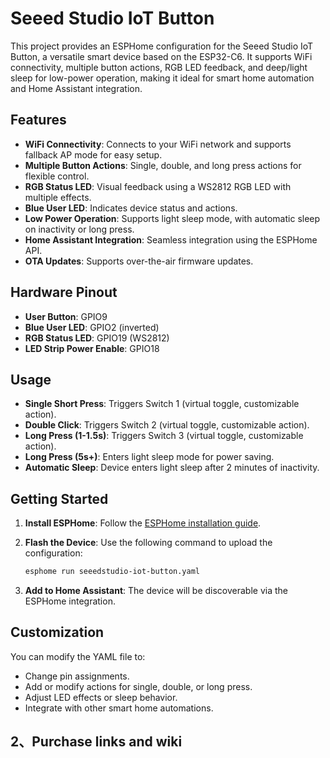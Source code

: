 # Seeed Studio IoT Button

This project provides an ESPHome configuration for the Seeed Studio IoT Button, a versatile smart device based on the ESP32-C6. It supports WiFi connectivity, multiple button actions, RGB LED feedback, and deep/light sleep for low-power operation, making it ideal for smart home automation and Home Assistant integration.

## Features

- **WiFi Connectivity**: Connects to your WiFi network and supports fallback AP mode for easy setup.
- **Multiple Button Actions**: Single, double, and long press actions for flexible control.
- **RGB Status LED**: Visual feedback using a WS2812 RGB LED with multiple effects.
- **Blue User LED**: Indicates device status and actions.
- **Low Power Operation**: Supports light sleep mode, with automatic sleep on inactivity or long press.
- **Home Assistant Integration**: Seamless integration using the ESPHome API.
- **OTA Updates**: Supports over-the-air firmware updates.

## Hardware Pinout

- **User Button**: GPIO9
- **Blue User LED**: GPIO2 (inverted)
- **RGB Status LED**: GPIO19 (WS2812)
- **LED Strip Power Enable**: GPIO18

## Usage

- **Single Short Press**: Triggers Switch 1 (virtual toggle, customizable action).
- **Double Click**: Triggers Switch 2 (virtual toggle, customizable action).
- **Long Press (1-1.5s)**: Triggers Switch 3 (virtual toggle, customizable action).
- **Long Press (5s+)**: Enters light sleep mode for power saving.
- **Automatic Sleep**: Device enters light sleep after 2 minutes of inactivity.

## Getting Started

1. **Install ESPHome**:
   Follow the [ESPHome installation guide](https://esphome.io/guides/installing_esphome.html).

2. **Flash the Device**:
   Use the following command to upload the configuration:
   ```bash
   esphome run seeedstudio-iot-button.yaml
   ```

3. **Add to Home Assistant**:
   The device will be discoverable via the ESPHome integration.

## Customization

You can modify the YAML file to:
- Change pin assignments.
- Add or modify actions for single, double, or long press.
- Adjust LED effects or sleep behavior.
- Integrate with other smart home automations.

## 2、Purchase links and wiki
